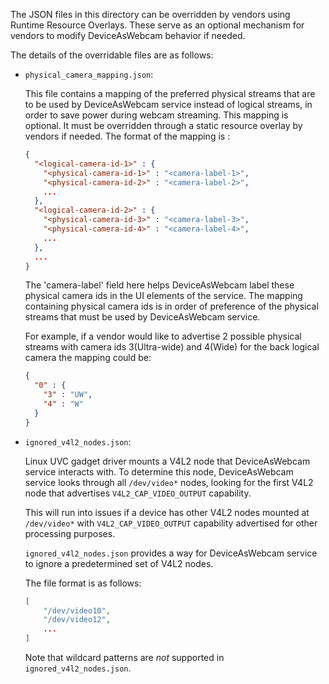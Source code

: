 The JSON files in this directory can be overridden by vendors using Runtime
Resource Overlays. These serve as an optional mechanism for vendors to modify
DeviceAsWebcam behavior if needed.

The details of the overridable files are as follows:

- `physical_camera_mapping.json`:

  This file contains a mapping of the preferred physical streams that are to be
  used by DeviceAsWebcam service instead of logical streams, in order to save
  power during webcam streaming. This mapping is optional. It must be overridden
  through a static resource overlay by vendors if needed. The format of the
  mapping is :

  ```json
  {
    "<logical-camera-id-1>" : {
      "<physical-camera-id-1>" : "<camera-label-1>",
      "<physical-camera-id-2>" : "<camera-label-2>",
      ...
    },
    "<logical-camera-id-2>" : {
      "<physical-camera-id-3>" : "<camera-label-3>",
      "<physical-camera-id-4>" : "<camera-label-4>",
      ...
    },
    ...
  }
  ```

  The 'camera-label' field here helps DeviceAsWebcam label these physical camera
  ids in the UI elements of the service. The mapping containing physical camera
  ids is in order of preference of the physical streams that must be used by
  DeviceAsWebcam service.

  For example, if a vendor would like to advertise 2 possible physical streams
  with camera ids 3(Ultra-wide) and 4(Wide) for the back logical camera the
  mapping could be:
  ```json
  {
    "0" : {
      "3" : "UW",
      "4" : "W"
    }
  }
  ```

- `ignored_v4l2_nodes.json`:

  Linux UVC gadget driver mounts a V4L2 node that DeviceAsWebcam service
  interacts with. To determine this node, DeviceAsWebcam service looks through
  all `/dev/video*` nodes, looking for the first V4L2 node that advertises
  `V4L2_CAP_VIDEO_OUTPUT` capability.

  This will run into issues if a device has other V4L2 nodes mounted at
  `/dev/video*` with `V4L2_CAP_VIDEO_OUTPUT` capability advertised for other
  processing purposes.

  `ignored_v4l2_nodes.json` provides a way for DeviceAsWebcam service to
  ignore a predetermined set of V4L2 nodes.

  The file format is as follows:

  ```json
  [
      "/dev/video10",
      "/dev/video12",
      ...
  ]
  ```

  Note that wildcard patterns are _not_ supported in `ignored_v4l2_nodes.json`.
